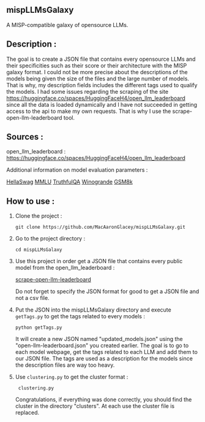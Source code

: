 ## mispLLMsGalaxy

A MISP-compatible galaxy of opensource LLMs.

## Description :

The goal is to create a JSON file that contains every opensource LLMs and their specificities such as their score or their architecture with the MISP galaxy format.
I could not be more precise about the descriptions of the models being given the size of the files and the large number of  models. That is why, my description fields includes the different tags used to qualify the models.
I had some issues regarding the scraping of the site https://huggingface.co/spaces/HuggingFaceH4/open_llm_leaderboard since all the data is loaded dynamically and I have not succeeded in getting access to the api to make my own requests. That is why I use the scrape-open-llm-leaderboard tool.

## Sources :

open_llm_leaderboard : https://huggingface.co/spaces/HuggingFaceH4/open_llm_leaderboard

Additional information on model evaluation parameters :

[HellaSwag](https://arxiv.org/abs/1905.07830)
[MMLU](https://arxiv.org/abs/2009.03300)
[TruthfulQA](https://arxiv.org/abs/2109.07958)
[Winogrande](https://arxiv.org/abs/1907.10641)
[GSM8k](https://arxiv.org/abs/2110.14168)
 
## How to use :


1. Clone the project :

    ```
    git clone https://github.com/MacAaronGlacey/mispLLMsGalaxy.git
    ```


2. Go to the project directory :

    ```
    cd mispLLMsGalaxy
    ```

3. Use this project in order get a JSON file that contains every public model from the open_llm_leaderboard :


    [scrape-open-llm-leaderboard](https://github.com/Weyaxi/scrape-open-llm-leaderboard)

    Do not forget to specify the JSON format for good to get a JSON file and not a csv file. 


4. Put the JSON into the mispLLMsGalaxy directory and execute `getTags.py` to get the tags related to every models :


    ```
    python getTags.py
    ```


    It will create a new JSON named "updated_models.json" using the "open-llm-leaderboard.json" you created earlier. The goal is to go to each model webpage, get the tags related to each LLM and add them to our JSON file. The tags are used as a description for the models since the description files are way too heavy.


5. Use `clustering.py` to get the cluster format :


    ```
     clustering.py
    ```


    Congratulations, if everything was done correctly, you should find the cluster in the directory "clusters". At each use the cluster file is replaced.


